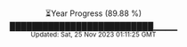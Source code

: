 <p align="center">
⏳Year Progress (89.88 %) <br>
██████████████████████████▁▁▁▁ <br>
<sub>Updated: Sat, 25 Nov 2023 01:11:25 GMT</sub>
</p>

